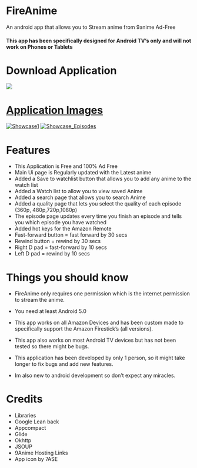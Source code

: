 # FireAnime
An android app that allows you to Stream anime from 9anime Ad-Free
<h4>This app has been specifically designed for Android TV’s only and will not work on Phones or Tablets</h4>

# Download Application

<a href="https://github.com/XenTeckzX/FireAnime/raw/master/FireAnime.apk"><img src = "https://a2.fdlstatic.com/451/bundles/downloadcore/images/header/text-logo@2x.png"/>
  
# Application Images

<a href='https://postimg.cc/image/c8c6xljsr/' target='_blank'><img src='https://s9.postimg.cc/bvksrf1j3/Showcase1.jpg' border='0' alt='Showcase1'/></a>
<a href='https://postimages.org/' target='_blank'><img src='https://s9.postimg.cc/4gvgyxd1r/Showcase_Episodes.jpg' border='0' alt='Showcase_Episodes'/></a>

# Features

* This Application is Free and 100% Ad Free
* Main Ui page is Regularly updated with the Latest anime
* Added a Save to watchlist button that allows you to add any anime to the watch list
* Added a Watch list to allow you to view saved Anime
* Added a search page that allows you to search Anime
* Added a quality page that lets you select the quality of each episode (360p, 480p,720p,1080p)
* The episode page updates every time you finish an episode and tells you which episode you have watched
* Added hot keys for the Amazon Remote 
* Fast-forward button = fast forward by 30 secs
* Rewind button = rewind by 30 secs
* Right D pad = fast-forward by 10 secs
* Left D pad = rewind by 10 secs

# Things you should know
* FireAnime only requires one permission which is the internet permission to stream the anime.
* You need at least Android 5.0
* This app works on all Amazon Devices and has been custom made to specifically support the Amazon Firestick’s (all versions).
* This app also works on most Android TV devices but has not been tested so there might be bugs.

* This application has been developed by only 1 person, so it might take longer to fix bugs and add new features.
* Im also new to android development so don’t expect any miracles.

# Credits
* Libraries
* Google Lean back
* Appcompact
* Glide
* Okhttp
* JSOUP
* 9Anime Hosting Links
* App icon by 7ASE

